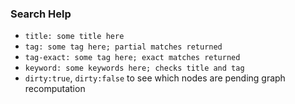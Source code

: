 ### Search Help

+ `title: some title here`
+ `tag: some tag here; partial matches returned`
+ `tag-exact: some tag here; exact matches returned`
+ `keyword: some keywords here; checks title and tag`
+ `dirty:true`, `dirty:false` to see which nodes are pending graph recomputation
